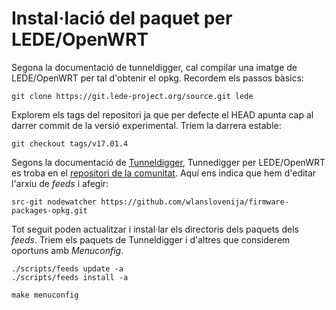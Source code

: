 # Instal·lació del paquet per LEDE/OpenWRT

Segona la documentació de tunneldigger, cal compilar una imatge de LEDE/OpenWRT per tal d'obtenir el opkg. Recordem els passos bàsics:
```
git clone https://git.lede-project.org/source.git lede
```
Explorem els tags del repositori ja que per defecte el HEAD apunta cap al darrer commit de la versió experimental. Triem la darrera estable:
```
git checkout tags/v17.01.4
```
Segons la documentació de [Tunneldigger](https://github.com/wlanslovenija/tunneldigger), Tunnedigger per LEDE/OpenWRT es troba en el [repositori de la comunitat](https://github.com/wlanslovenija/firmware-packages-opkg). Aquí ens indica que hem d'editar l'arxiu de *feeds* i afegir:
```
src-git nodewatcher https://github.com/wlanslovenija/firmware-packages-opkg.git
```
Tot seguit poden actualitzar i instal·lar els directoris dels paquets dels *feeds*. Triem els paquets de Tunneldigger i d'altres que considerem oportuns amb *Menuconfig*.
```
./scripts/feeds update -a
./scripts/feeds install -a

make menuconfig
```
